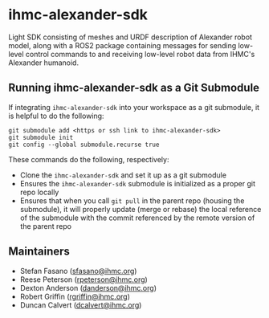 # ihmc-alexander-sdk
Light SDK consisting of meshes and URDF description of Alexander robot model, along with a ROS2 package containing messages for sending low-level control commands to and receiving low-level robot data from IHMC's Alexander humanoid.

## Running ihmc-alexander-sdk as a Git Submodule
If integrating `ihmc-alexander-sdk` into your workspace as a git submodule, it is helpful to do the following:
```
git submodule add <https or ssh link to ihmc-alexander-sdk>
git submodule init
git config --global submodule.recurse true
```
These commands do the following, respectively:
* Clone the `ihmc-alexander-sdk` and set it up as a git submodule
* Ensures the `ihmc-alexander-sdk` submodule is initialized as a proper git repo locally
* Ensures that when you call `git pull` in the parent repo (housing the submodule), it will properly update (merge or rebase) the local reference of the submodule with the commit referenced by the remote version of the parent repo

## Maintainers
* Stefan Fasano (sfasano@ihmc.org)
* Reese Peterson (rpeterson@ihmc.org)
* Dexton Anderson (danderson@ihmc.org)
* Robert Griffin (rgriffin@ihmc.org)
* Duncan Calvert (dcalvert@ihmc.org)

